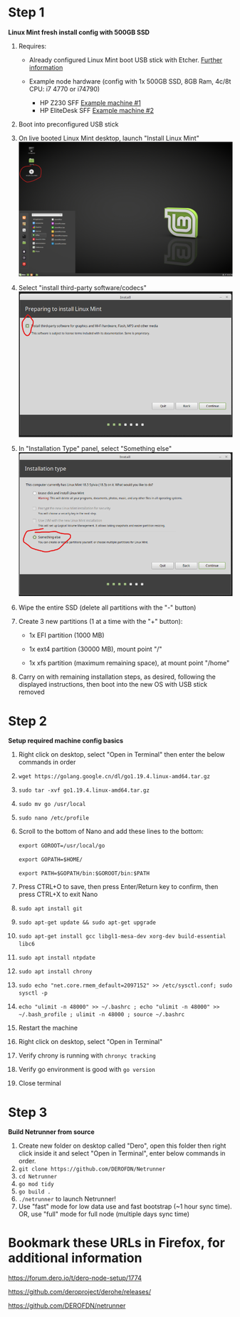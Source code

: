 # Step 1
**Linux Mint fresh install config with 500GB SSD**
1. Requires:

	* Already configured Linux Mint boot USB stick with Etcher.
	[Further information](https://linuxmint-installation-guide.readthedocs.io/en/latest/burn.html)

	* Example node hardware (config with 1x 500GB SSD, 8GB Ram, 4c/8t CPU: i7 4770 or i74790)
		* HP Z230 SFF [Example machine #1](https://support.hp.com/us-en/document/c03943712)
		* HP EliteDesk SFF [Example machine #2](https://support.hp.com/us-en/document/c03943712)

2. Boot into preconfigured USB stick
3. On live booted Linux Mint desktop, launch "Install Linux Mint"
![screenshot](InstallLinuxMint.png)
4. Select "install third-party software/codecs"
![screenshot](InstallThird-party-software.png)
5. In "Installation Type" panel, select "Something else"
![screenshot](SomethingElse.png)
6. Wipe the entire SSD (delete all partitions with the "-" button)
7. Create 3 new partitions (1 at a time with the "+" button):

	* 1x EFI partition (1000 MB)

	* 1x ext4 partition (30000 MB), mount point "/"

	* 1x xfs partition (maximum remaining space), at mount point "/home"

8. Carry on with remaining installation steps, as desired, following the displayed instructions, then boot into the new OS with USB stick removed

# Step 2
**Setup required machine config basics**
1. Right click on desktop, select "Open in Terminal" then enter the below commands in order
2. `wget https://golang.google.cn/dl/go1.19.4.linux-amd64.tar.gz`
3. `sudo tar -xvf go1.19.4.linux-amd64.tar.gz`
4. `sudo mv go /usr/local`
5. `sudo nano /etc/profile`
6. Scroll to the bottom of Nano and add these lines to the bottom:

	`export GOROOT=/usr/local/go`

	`export GOPATH=$HOME/`

	`export PATH=$GOPATH/bin:$GOROOT/bin:$PATH`

7. Press CTRL+O to save, then press Enter/Return key to confirm, then press CTRL+X to exit Nano
8. `sudo apt install git`
9. `sudo apt-get update && sudo apt-get upgrade`
10. `sudo apt-get install gcc libgl1-mesa-dev xorg-dev build-essential libc6`
11. `sudo apt install ntpdate`
12. `sudo apt install chrony`
13. `sudo echo "net.core.rmem_default=2097152" >> /etc/sysctl.conf; sudo sysctl -p`
14. `echo "ulimit -n 48000" >> ~/.bashrc ; echo "ulimit -n 48000" >> ~/.bash_profile ; ulimit -n 48000 ; source ~/.bashrc`
15. Restart the machine
16. Right click on desktop, select "Open in Terminal"
17. Verify chrony is running with `chronyc tracking`
18. Verify go environment is good with `go version`
19. Close terminal

# Step 3
**Build Netrunner from source**
1. Create new folder on desktop called "Dero", open this folder then right click inside it and select "Open in Terminal", enter below commands in order.
2. `git clone https://github.com/DEROFDN/Netrunner`
3. `cd Netrunner`
4. `go mod tidy`
5. `go build .`
6. `./netrunner` to launch Netrunner! 
7. Use "fast" mode for low data use and fast bootstrap (~1 hour sync time). OR, use "full" mode for full node (multiple days sync time)

# Bookmark these URLs in Firefox, for additional information
https://forum.dero.io/t/dero-node-setup/1774

https://github.com/deroproject/derohe/releases/

https://github.com/DEROFDN/netrunner
